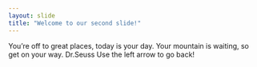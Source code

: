 ```yaml
---
layout: slide
title: "Welcome to our second slide!"
---
```

You’re off to great places, today is your day. Your mountain is waiting, so get on 
your way. Dr.Seuss
Use the left arrow to go back!
